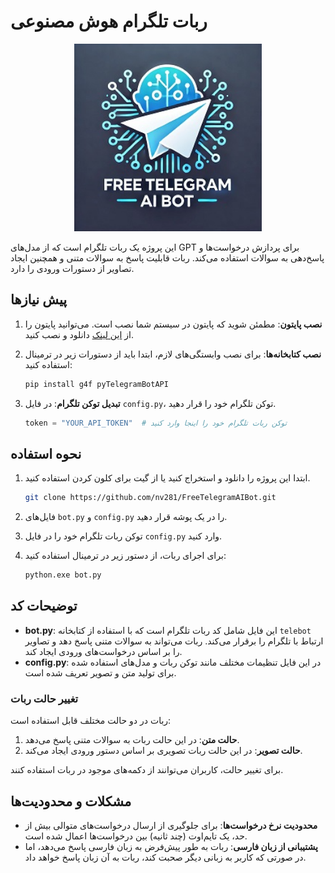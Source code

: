 # ربات تلگرام هوش مصنوعی

<p align="center">
  <img src="https://raw.githubusercontent.com/nv281/FreeTelegramAIBot/refs/heads/main/logo.jpeg" alt="لوگوی پروژه" width="300">
</p>

این پروژه یک ربات تلگرام است که از مدل‌های GPT برای پردازش درخواست‌ها و پاسخ‌دهی به سوالات استفاده می‌کند. ربات قابلیت پاسخ به سوالات متنی و همچنین ایجاد تصاویر از دستورات ورودی را دارد.

## پیش نیازها

1. **نصب پایتون**: مطمئن شوید که پایتون در سیستم شما نصب است. می‌توانید پایتون را از [این لینک](https://www.python.org/downloads/) دانلود و نصب کنید.

2. **نصب کتابخانه‌ها**: برای نصب وابستگی‌های لازم، ابتدا باید از دستورات زیر در ترمینال استفاده کنید:

    ```bash
    pip install g4f pyTelegramBotAPI
    ```

3. **تبدیل توکن تلگرام**: در فایل `config.py`، توکن تلگرام خود را قرار دهید.

    ```python
    token = "YOUR_API_TOKEN"  # توکن ربات تلگرام خود را اینجا وارد کنید
    ```

## نحوه استفاده

1. ابتدا این پروژه را دانلود و استخراج کنید یا از گیت برای کلون کردن استفاده کنید.

    ```bash
    git clone https://github.com/nv281/FreeTelegramAIBot.git
    ```

2. فایل‌های `bot.py` و `config.py` را در یک پوشه قرار دهید.

3. توکن ربات تلگرام خود را در فایل `config.py` وارد کنید.

4. برای اجرای ربات، از دستور زیر در ترمینال استفاده کنید:

    ```bash
    python.exe bot.py
    ```

## توضیحات کد

- **bot.py**: این فایل شامل کد ربات تلگرام است که با استفاده از کتابخانه `telebot` ارتباط با تلگرام را برقرار می‌کند. ربات می‌تواند به سوالات متنی پاسخ دهد و تصاویر را بر اساس درخواست‌های ورودی ایجاد کند.
- **config.py**: در این فایل تنظیمات مختلف مانند توکن ربات و مدل‌های استفاده شده برای تولید متن و تصویر تعریف شده است.

### تغییر حالت ربات

ربات در دو حالت مختلف قابل استفاده است:
1. **حالت متن**: در این حالت ربات به سوالات متنی پاسخ می‌دهد.
2. **حالت تصویر**: در این حالت ربات تصویری بر اساس دستور ورودی ایجاد می‌کند.

برای تغییر حالت، کاربران می‌توانند از دکمه‌های موجود در ربات استفاده کنند.

## مشکلات و محدودیت‌ها

- **محدودیت نرخ درخواست‌ها**: برای جلوگیری از ارسال درخواست‌های متوالی بیش از حد، یک تایم‌اوت (چند ثانیه) بین درخواست‌ها اعمال شده است.
- **پشتیبانی از زبان فارسی**: ربات به طور پیش‌فرض به زبان فارسی پاسخ می‌دهد، اما در صورتی که کاربر به زبانی دیگر صحبت کند، ربات به آن زبان پاسخ خواهد داد.
